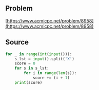 ## Problem

[https://www.acmicpc.net/problem/8958](https://www.acmicpc.net/problem/8958)

## Source

```py
for _ in range(int(input())):
    s_lst = input().split('X')
    score = 0
    for s in s_lst:
        for i in range(len(s)):
            score += (i + 1)
    print(score)
```
